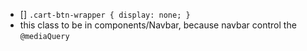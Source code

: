- [] `.cart-btn-wrapper { display: none; }`
- this class to be in components/Navbar, because navbar control the `@mediaQuery`

